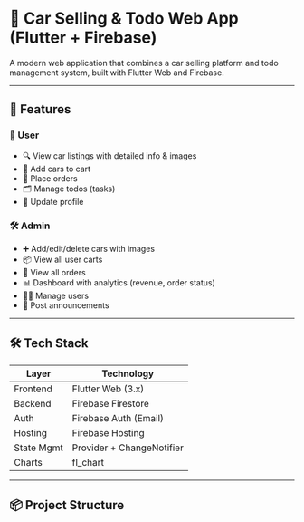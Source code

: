 # 🚗 Car Selling & Todo Web App (Flutter + Firebase)

A modern web application that combines a car selling platform and todo management system, built with Flutter Web and Firebase.

---

## 🧩 Features

### 👤 User
- 🔍 View car listings with detailed info & images
- 🛒 Add cars to cart
- 🧾 Place orders
- 🗂️ Manage todos (tasks)
- 👤 Update profile

### 🛠 Admin
- ➕ Add/edit/delete cars with images
- 📦 View all user carts
- 📑 View all orders
- 📊 Dashboard with analytics (revenue, order status)
- 🧑‍💻 Manage users
- 📢 Post announcements

---

## 🛠️ Tech Stack

| Layer        | Technology             |
|--------------|-------------------------|
| Frontend     | Flutter Web (3.x)       |
| Backend      | Firebase Firestore      |
| Auth         | Firebase Auth (Email)   |
| Hosting      | Firebase Hosting        |
| State Mgmt   | Provider + ChangeNotifier |
| Charts       | fl_chart                |

---

## 📦 Project Structure

